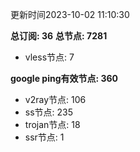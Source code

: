 更新时间2023-10-02 11:10:30

**总订阅: 36**
**总节点: 7281**
- vless节点: 7

**google ping有效节点: 360**
- v2ray节点: 106
- ss节点: 235
- trojan节点: 18
- ssr节点: 1
